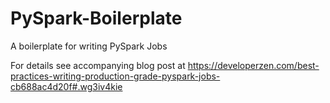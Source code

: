 # PySpark-Boilerplate
A boilerplate for writing PySpark Jobs

For details see accompanying blog post at https://developerzen.com/best-practices-writing-production-grade-pyspark-jobs-cb688ac4d20f#.wg3iv4kie
